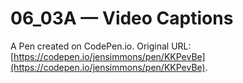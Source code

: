 # 06_03A — Video Captions

A Pen created on CodePen.io. Original URL: [https://codepen.io/jensimmons/pen/KKPevBe](https://codepen.io/jensimmons/pen/KKPevBe).


